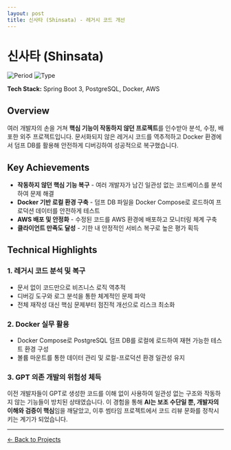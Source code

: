 ```yaml
---
layout: post
title: 신사타 (Shinsata) - 레거시 코드 개선
---
```


# 신사타 (Shinsata)

![Period](https://img.shields.io/badge/Period-2025.03-blue) ![Type](https://img.shields.io/badge/Type-Kmong%20외주-orange)

**Tech Stack:** Spring Boot 3, PostgreSQL, Docker, AWS

## Overview

여러 개발자의 손을 거쳐 **핵심 기능이 작동하지 않던 프로젝트**를 인수받아 분석, 수정, 배포한 외주 프로젝트입니다. 문서화되지 않은 레거시 코드를 역추적하고 Docker 환경에서 덤프 DB를 활용해 안전하게 디버깅하여 성공적으로 복구했습니다.

## Key Achievements

- **작동하지 않던 핵심 기능 복구** - 여러 개발자가 남긴 일관성 없는 코드베이스를 분석하여 문제 해결
- **Docker 기반 로컬 환경 구축** - 덤프 DB 파일을 Docker Compose로 로드하여 프로덕션 데이터를 안전하게 테스트
- **AWS 배포 및 안정화** - 수정된 코드를 AWS 환경에 배포하고 모니터링 체계 구축
- **클라이언트 만족도 달성** - 기한 내 안정적인 서비스 복구로 높은 평가 획득

## Technical Highlights

### 1. 레거시 코드 분석 및 복구
- 문서 없이 코드만으로 비즈니스 로직 역추적
- 디버깅 도구와 로그 분석을 통한 체계적인 문제 파악
- 전체 재작성 대신 핵심 문제부터 점진적 개선으로 리스크 최소화

### 2. Docker 실무 활용
- Docker Compose로 PostgreSQL 덤프 DB를 로컬에 로드하여 재현 가능한 테스트 환경 구성
- 볼륨 마운트를 통한 데이터 관리 및 로컬-프로덕션 환경 일관성 유지

### 3. GPT 의존 개발의 위험성 체득
이전 개발자들이 GPT로 생성한 코드를 이해 없이 사용하여 일관성 없는 구조와 작동하지 않는 기능들이 방치된 상태였습니다. 이 경험을 통해 **AI는 보조 수단일 뿐, 개발자의 이해와 검증이 핵심**임을 깨달았고, 이후 썸타임 프로젝트에서 코드 리뷰 문화를 정착시키는 계기가 되었습니다.

---

[← Back to Projects](/#projects)
